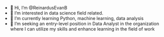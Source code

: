 - 👋 Hi, I’m @ReinardusEvanB
- 👀 I’m interested in data science field related.
- 🌱 I’m currently learning Python, machine learning, data analysis
- 💞️ I’m seeking an entry-level position in Data Analyst in the organization where I can utilize my skills and enhance learning in the field of work

<!---
ReinardusEvanB/ReinardusEvanB is a ✨ special ✨ repository because its `README.md` (this file) appears on your GitHub profile.
You can click the Preview link to take a look at your changes.
--->
